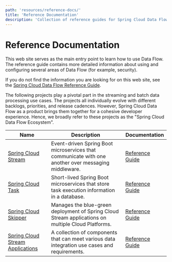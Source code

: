```yaml
---
path: 'resources/reference-docs/'
title: 'Reference Documentation'
description: 'Collection of reference guides for Spring Cloud Data Flow'
---
```


# Reference Documentation

This web site serves as the main entry point to learn how to use Data Flow.
The reference guide contains more detailed information about using and configuring several areas of Data Flow (for example, security).

If you do not find the information you are looking for on this web site, see the [Spring Cloud Data Flow Reference Guide](https://docs.spring.io/spring-cloud-dataflow/docs/current/reference/htmlsingle/).

The following projects play a pivotal part in the streaming and batch data processing use cases.
The projects all individually evolve with different backlogs, priorities, and release cadences. However, Spring Cloud Data Flow as a product brings them together for a cohesive developer experience.
Hence, we broadly refer to these projects as the "Spring Cloud Data Flow Ecosystem".

| Name                                                                                            | Description                                                                                         | Documentation                                                                                                               |
| ----------------------------------------------------------------------------------------------- | --------------------------------------------------------------------------------------------------- | --------------------------------------------------------------------------------------------------------------------------- |
| [Spring Cloud Stream](https://spring.io/projects/spring-cloud-stream)                           | Event-driven Spring Boot microservices that communicate with one another over messaging middleware. | [Reference Guide](https://cloud.spring.io/spring-cloud-static/spring-cloud-stream/2.2.1.RELEASE/home.html)                  |
| [Spring Cloud Task](https://spring.io/projects/spring-cloud-task)                               | Short-lived Spring Boot microservices that store task execution information in a database.          | [Reference Guide](https://docs.spring.io/spring-cloud-task/docs/%task-version%/reference/html)                              |
| [Spring Cloud Skipper](https://cloud.spring.io/spring-cloud-skipper/)                           | Manages the blue-green deployment of Spring Cloud Stream applications on multiple Cloud Platforms.  | [Reference Guide](https://docs.spring.io/spring-cloud-skipper/docs/%skipper-version%/reference/htmlsingle/#getting-started) |
| [Spring Cloud Stream Applications](https://spring.io/projects/spring-cloud-stream-applications) | A collection of components that can meet various data integration use cases and requirements.       | [Reference Guide](https://docs.spring.io/stream-applications/docs/current/reference/html/)                                  |
